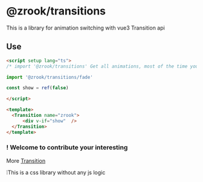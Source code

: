 # @zrook/transitions

This is a library for animation switching with vue3 Transition api

## Use


```html
<script setup lang="ts">
/* import '@zrook/transitions' Get all animations, most of the time you don't need to */

import '@zrook/transitions/fade'

const show = ref(false)

</script>

<template>
  <Transition name="zrook">
      <div v-if="show"  />
  </Transition>
</template>
```

### ! Welcome to contribute your interesting

More [Transition](https://vuejs.org/guide/built-ins/transition.html#the-transition-component)


❕This is a css library without any js logic
